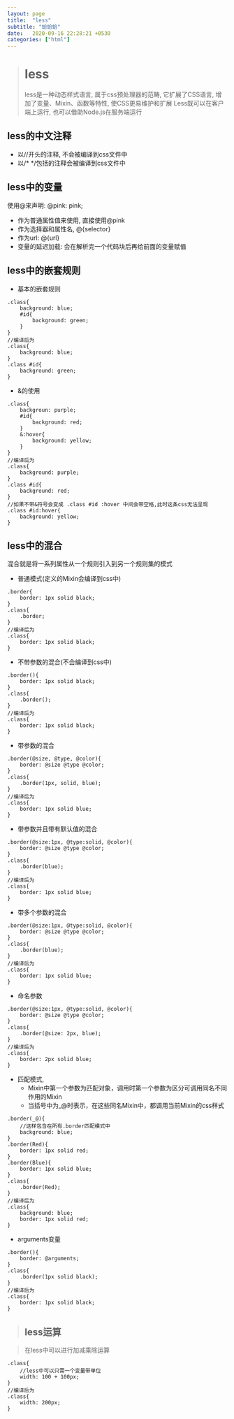 ```yaml
---
layout: page
title:  "less"
subtitle: "蛤蛤蛤"
date:   2020-09-16 22:28:21 +0530
categories: ["html"]
---
```


> # less
> less是一种动态样式语言, 属于css预处理器的范畴, 它扩展了CSS语言, 增加了变量、Mixin、函数等特性, 使CSS更易维护和扩展
>Less既可以在客户端上运行, 也可以借助Node.js在服务端运行

## less的中文注释

- 以//开头的注释, 不会被编译到css文件中
- 以/* */包括的注释会被编译到css文件中

## less中的变量

使用@来声明: @pink: pink;

- 作为普通属性值来使用, 直接使用@pink
- 作为选择器和属性名, @{selector}
- 作为url: @{url}
- 变量的延迟加载: 会在解析完一个代码块后再给前面的变量赋值

## less中的嵌套规则

- 基本的嵌套规则

```less
.class{
    background: blue;
    #id{
        background: green;
    }
}
//编译后为
.class{
    background: blue;
}
.class #id{
    background: green;
}
```

- &的使用

```less
.class{
    backgroun: purple;
    #id{
        background: red;
    }
    &:hover{
        background: yellow;
    }
}
//编译后为
.class{
    background: purple;
}
.class #id{
    background: red;
}
//如果不带&符号会变成 .class #id :hover 中间会带空格,此时这条css无法呈现
.class #id:hover{
    background: yellow;
}
```

## less中的混合

混合就是将一系列属性从一个规则引入到另一个规则集的模式

- 普通模式(定义的Mixin会编译到css中)

```less
.border{
    border: 1px solid black;
}
.class{
    .border;
}
//编译后为
.class{
    border: 1px solid black;
}
```

- 不带参数的混合(不会编译到css中)

```less
.border(){
    border: 1px solid black;
}
.class{
    .border();
}
//编译后为
.class{
    border: 1px solid black;
}
```

- 带参数的混合

```less
.border(@size, @type, @color){
    border: @size @type @color;
}
.class{
    .border(1px, solid, blue);
}
//编译后为
.class{
    border: 1px solid blue;
}
```

- 带参数并且带有默认值的混合

```less
.border(@size:1px, @type:solid, @color){
    border: @size @type @color;
}
.class{
    .border(blue);
}
//编译后为
.class{
    border: 1px solid blue;
}
```

- 带多个参数的混合

```less
.border(@size:1px, @type:solid, @color){
    border: @size @type @color;
}
.class{
    .border(blue);
}
//编译后为
.class{
    border: 1px solid blue;
}
```

- 命名参数

```less
.border(@size:1px, @type:solid, @color){
    border: @size @type @color;
}
.class{
    .border(@size: 2px, blue);
}
//编译后为
.class{
    border: 2px solid blue;
}
```

- 匹配模式,
    - Mixin中第一个参数为匹配对象，调用时第一个参数为区分可调用同名不同作用的Mixin
    - 当括号中为_@时表示，在这些同名Mixin中，都调用当前Mixin的css样式

```less
.border(_@){
    //这样包含在所有.border匹配模式中
    background: blue;
}
.border(Red){
    border: 1px solid red;
}
.border(Blue){
    border: 1px solid blue;
}
.class{
    .border(Red);
}
//编译后为
.class{
    background: blue;
    border: 1px solid red;
}
```

- arguments变量

```less
.border(){
    border: @arguments;
}
.class{
    .border(1px solid black);
}
//编译后为
.class{
    border: 1px solid black;
}
```

> ## less运算

> 在less中可以进行加减乘除运算
```less
.class{
    //less中可以只需一个变量带单位
    width: 100 + 100px;
}
//编译后为
.class{
    width: 200px;
}
```